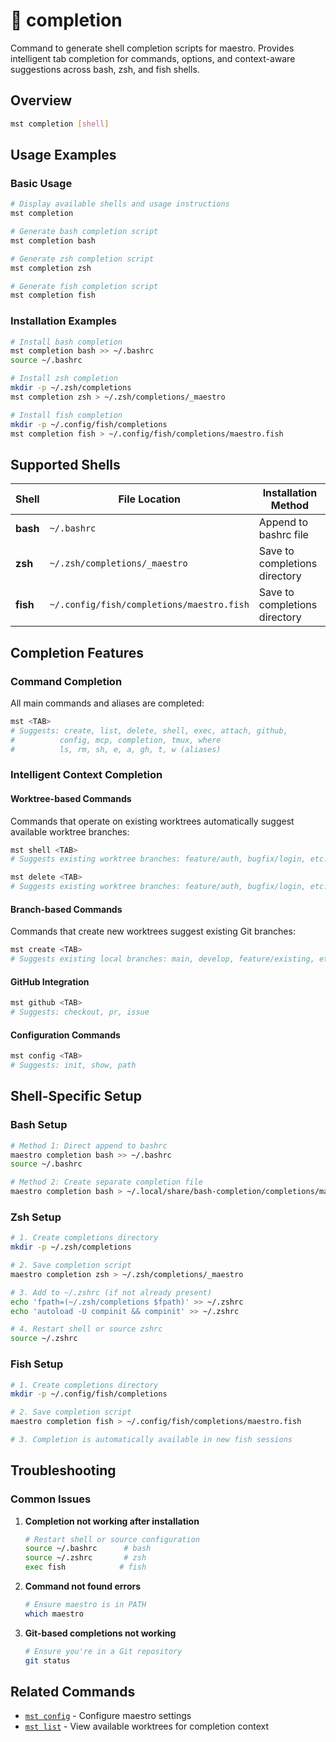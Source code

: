 # 🔸 completion

Command to generate shell completion scripts for maestro. Provides intelligent tab completion for commands, options, and context-aware suggestions across bash, zsh, and fish shells.

## Overview

```bash
mst completion [shell]
```

## Usage Examples

### Basic Usage

```bash
# Display available shells and usage instructions
mst completion

# Generate bash completion script
mst completion bash

# Generate zsh completion script
mst completion zsh

# Generate fish completion script
mst completion fish
```

### Installation Examples

```bash
# Install bash completion
mst completion bash >> ~/.bashrc
source ~/.bashrc

# Install zsh completion
mkdir -p ~/.zsh/completions
mst completion zsh > ~/.zsh/completions/_maestro

# Install fish completion
mkdir -p ~/.config/fish/completions
mst completion fish > ~/.config/fish/completions/maestro.fish
```

## Supported Shells

| Shell | File Location | Installation Method |
|-------|---------------|-------------------|
| **bash** | `~/.bashrc` | Append to bashrc file |
| **zsh** | `~/.zsh/completions/_maestro` | Save to completions directory |
| **fish** | `~/.config/fish/completions/maestro.fish` | Save to completions directory |

## Completion Features

### Command Completion

All main commands and aliases are completed:

```bash
mst <TAB>
# Suggests: create, list, delete, shell, exec, attach, github,
#          config, mcp, completion, tmux, where
#          ls, rm, sh, e, a, gh, t, w (aliases)
```

### Intelligent Context Completion

#### Worktree-based Commands

Commands that operate on existing worktrees automatically suggest available worktree branches:

```bash
mst shell <TAB>
# Suggests existing worktree branches: feature/auth, bugfix/login, etc.

mst delete <TAB>
# Suggests existing worktree branches: feature/auth, bugfix/login, etc.
```

#### Branch-based Commands

Commands that create new worktrees suggest existing Git branches:

```bash
mst create <TAB>
# Suggests existing local branches: main, develop, feature/existing, etc.
```

#### GitHub Integration

```bash
mst github <TAB>
# Suggests: checkout, pr, issue
```

#### Configuration Commands

```bash
mst config <TAB>
# Suggests: init, show, path
```

## Shell-Specific Setup

### Bash Setup

```bash
# Method 1: Direct append to bashrc
maestro completion bash >> ~/.bashrc
source ~/.bashrc

# Method 2: Create separate completion file
maestro completion bash > ~/.local/share/bash-completion/completions/maestro
```

### Zsh Setup

```bash
# 1. Create completions directory
mkdir -p ~/.zsh/completions

# 2. Save completion script
maestro completion zsh > ~/.zsh/completions/_maestro

# 3. Add to ~/.zshrc (if not already present)
echo 'fpath=(~/.zsh/completions $fpath)' >> ~/.zshrc
echo 'autoload -U compinit && compinit' >> ~/.zshrc

# 4. Restart shell or source zshrc
source ~/.zshrc
```

### Fish Setup

```bash
# 1. Create completions directory
mkdir -p ~/.config/fish/completions

# 2. Save completion script
maestro completion fish > ~/.config/fish/completions/maestro.fish

# 3. Completion is automatically available in new fish sessions
```

## Troubleshooting

### Common Issues

1. **Completion not working after installation**
   ```bash
   # Restart shell or source configuration
   source ~/.bashrc      # bash
   source ~/.zshrc       # zsh
   exec fish            # fish
   ```

2. **Command not found errors**
   ```bash
   # Ensure maestro is in PATH
   which maestro
   ```

3. **Git-based completions not working**
   ```bash
   # Ensure you're in a Git repository
   git status
   ```

## Related Commands

- [`mst config`](./config.md) - Configure maestro settings
- [`mst list`](./list.md) - View available worktrees for completion context